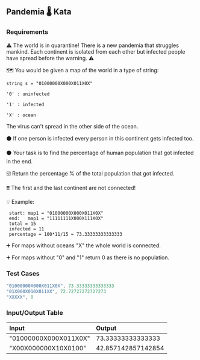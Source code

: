 ## Pandemia 🌡️ Kata

### Requirements 

⚠️ The world is in quarantine! There is a new pandemia that struggles mankind. Each continent is isolated from each other but infected people have spread before the warning. ⚠️

🗺️ You would be given a map of the world in a type of string:

```
string s = "01000000X000X011X0X"

'0' : uninfected

'1' : infected

'X' : ocean
```

 The virus can't spread in the other side of the ocean.

⚫ If one person is infected every person in this continent gets infected too.

⚫ Your task is to find the percentage of human population that got infected in the end.

☑️ Return the percentage % of the total population that got infected.

❗❗ The first and the last continent are not connected!

💡 Example:

```
 start: map1 = "01000000X000X011X0X"
 end:   map1 = "11111111X000X111X0X"
 total = 15
 infected = 11
 percentage = 100*11/15 = 73.33333333333333
```

➕ For maps without oceans "X" the whole world is connected.

➕ For maps without "0" and "1" return 0 as there is no population.

### Test Cases

```JavaScript
"01000000X000X011X0X", 73.33333333333333
"01X000X010X011XX", 72.72727272727273
"XXXXX", 0
```

### Input/Output Table

| Input              | Output            |
| :----------------  | :-----------------|
| "01000000X000X011X0X"| 73.33333333333333 |
| "X00X000000X10X0100"| 42.857142857142854 |





